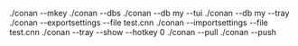 ./conan --mkey
./conan --dbs
./conan --db my --tui
./conan --db my --tray
./conan --exportsettings --file test.cnn
./conan --importsettings --file test.cnn
./conan --tray --show --hotkey 0
./conan --pull
./conan --push
